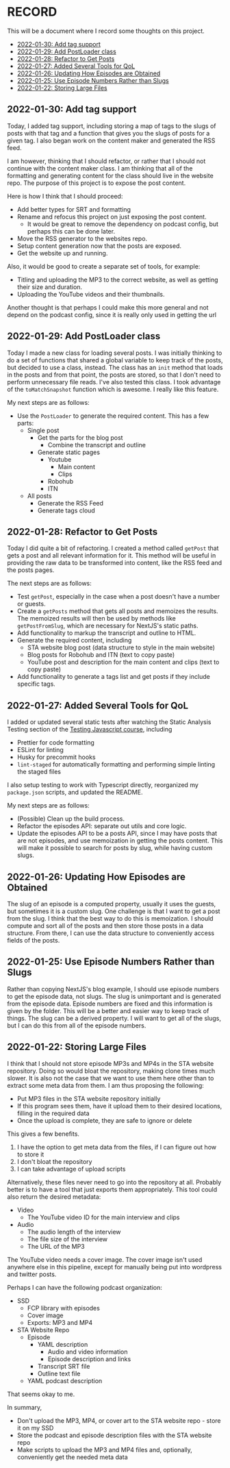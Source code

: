 # RECORD

This will be a document where I record some thoughts on this project.

- [2022-01-30: Add tag support](#2022-01-30-add-tag-support)
- [2022-01-29: Add PostLoader class](#2022-01-29-add-postloader-class)
- [2022-01-28: Refactor to Get Posts](#2022-01-28-refactor-to-get-posts)
- [2022-01-27: Added Several Tools for QoL](#2022-01-27-added-several-tools-for-qol)
- [2022-01-26: Updating How Episodes are Obtained](#2022-01-26-updating-how-episodes-are-obtained)
- [2022-01-25: Use Episode Numbers Rather than Slugs](#2022-01-25-use-episode-numbers-rather-than-slugs)
- [2022-01-22: Storing Large Files](#2022-01-22-storing-large-files)

## 2022-01-30: Add tag support

Today, I added tag support, including storing a map of tags to the slugs of posts with that tag and a function that gives you the slugs of posts for a given tag.
I also began work on the content maker and generated the RSS feed.

I am however, thinking that I should refactor, or rather that I should not continue with the content maker class.
I am thinking that all of the formatting and generating content for the class should live in the website repo.
The purpose of this project is to expose the post content.

Here is how I think that I should proceed:

- Add better types for SRT and formatting
- Rename and refocus this project on just exposing the post content.
  - It would be great to remove the dependency on podcast config, but perhaps this can be done later.
- Move the RSS generator to the websites repo.
- Setup content generation now that the posts are exposed.
- Get the website up and running.

Also, it would be good to create a separate set of tools, for example:

- Titling and uploading the MP3 to the correct website, as well as getting their size and duration.
- Uploading the YouTube videos and their thumbnails.

Another thought is that perhaps I could make this more general and not depend on the podcast config, since it is really only used in getting the url

## 2022-01-29: Add PostLoader class

Today I made a new class for loading several posts.
I was initially thinking to do a set of functions that shared a global variable to keep track of the posts, but decided to use a class, instead.
The class has an `init` method that loads in the posts and from that point, the posts are stored, so that I don't need to perform unnecessary file reads.
I've also tested this class.
I took advantage of the `toMatchSnapshot` function which is awesome.
I really like this feature.

My next steps are as follows:

- Use the `PostLoader` to generate the required content. This has a few parts:
  - Single post
    - Get the parts for the blog post
      - Combine the transcript and outline
    - Generate static pages
      - Youtube
        - Main content
        - Clips
      - Robohub
      - ITN
  - All posts
    - Generate the RSS Feed
    - Generate tags cloud

## 2022-01-28: Refactor to Get Posts

Today I did quite a bit of refactoring.
I created a method called `getPost` that gets a post and all relevant information for it.
This method will be useful in providing the raw data to be transformed into content, like the RSS feed and the posts pages.

The next steps are as follows:

- Test `getPost`, especially in the case when a post doesn't have a number or guests.
- Create a `getPosts` method that gets all posts and memoizes the results. The memoized results will then be used by methods like `getPostFromSlug`, which are necessary for NextJS's static paths.
- Add functionality to markup the transcript and outline to HTML.
- Generate the required content, including
  - STA website blog post (data structure to style in the main website)
  - Blog posts for Robohub and ITN (text to copy paste)
  - YouTube post and description for the main content and clips (text to copy paste)
- Add functionality to generate a tags list and get posts if they include specific tags.

## 2022-01-27: Added Several Tools for QoL

I added or updated several static tests after watching the Static Analysis Testing section of the [Testing Javascript course](https://testingjavascript.com/), including

- Prettier for code formatting
- ESLint for linting
- Husky for precommit hooks
- `lint-staged` for automatically formatting and performing simple linting the staged files

I also setup testing to work with Typescript directly, reorganized my `package.json` scripts, and updated the README.

My next steps are as follows:

- (Possible) Clean up the build process.
- Refactor the episodes API: separate out utils and core logic.
- Update the episodes API to be a posts API, since I may have posts that are not episodes, and use memoization in getting the posts content. This will make it possible to search for posts by slug, while having custom slugs.

## 2022-01-26: Updating How Episodes are Obtained

The slug of an episode is a computed property, usually it uses the guests, but sometimes it is a custom slug.
One challenge is that I want to get a post from the slug.
I think that the best way to do this is memoization.
I should compute and sort all of the posts and then store those posts in a data structure.
From there, I can use the data structure to conveniently access fields of the posts.

## 2022-01-25: Use Episode Numbers Rather than Slugs

Rather than copying NextJS's blog example, I should use episode numbers to get the episode data, not slugs.
The slug is unimportant and is generated from the episode data.
Episode numbers are fixed and this information is given by the folder.
This will be a better and easier way to keep track of things.
The slug can be a derived property.
I will want to get all of the slugs, but I can do this from all of the episode numbers.

## 2022-01-22: Storing Large Files

I think that I should not store episode MP3s and MP4s in the STA website repository.
Doing so would bloat the repository, making clone times much slower.
It is also not the case that we want to use them here other than to extract some meta data from them.
I am thus proposing the following:

- Put MP3 files in the STA website repository initially
- If this program sees them, have it upload them to their desired locations, filling in the required data
- Once the upload is complete, they are safe to ignore or delete

This gives a few benefits.

1. I have the option to get meta data from the files, if I can figure out how to store it
2. I don't bloat the repository
3. I can take advantage of upload scripts

Alternatively, these files never need to go into the repository at all.
Probably better is to have a tool that just exports them appropriately.
This tool could also return the desired metadata:

- Video
  - The YouTube video ID for the main interview and clips
- Audio
  - The audio length of the interview
  - The file size of the interview
  - The URL of the MP3

The YouTube video needs a cover image.
The cover image isn't used anywhere else in this pipeline, except for manually being put into wordpress and twitter posts.

Perhaps I can have the following podcast organization:

- SSD
  - FCP library with episodes
  - Cover image
  - Exports: MP3 and MP4
- STA Website Repo
  - Episode
    - YAML description
      - Audio and video information
      - Episode description and links
    - Transcript SRT file
    - Outline text file
  - YAML podcast description

That seems okay to me.

In summary,

- Don't upload the MP3, MP4, or cover art to the STA website repo - store it on my SSD
- Store the podcast and episode description files with the STA website repo
- Make scripts to upload the MP3 and MP4 files and, optionally, conveniently get the needed meta data
